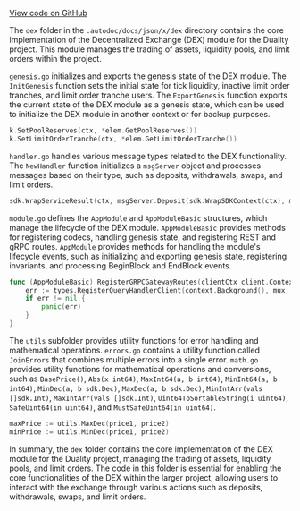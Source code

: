 [View code on GitHub](https://github.com/duality-labs/duality/oc/docs/json/x/dex)

The `dex` folder in the `.autodoc/docs/json/x/dex` directory contains the core implementation of the Decentralized Exchange (DEX) module for the Duality project. This module manages the trading of assets, liquidity pools, and limit orders within the project.

`genesis.go` initializes and exports the genesis state of the DEX module. The `InitGenesis` function sets the initial state for tick liquidity, inactive limit order tranches, and limit order tranche users. The `ExportGenesis` function exports the current state of the DEX module as a genesis state, which can be used to initialize the DEX module in another context or for backup purposes.

```go
k.SetPoolReserves(ctx, *elem.GetPoolReserves())
k.SetLimitOrderTranche(ctx, *elem.GetLimitOrderTranche())
```

`handler.go` handles various message types related to the DEX functionality. The `NewHandler` function initializes a `msgServer` object and processes messages based on their type, such as deposits, withdrawals, swaps, and limit orders.

```go
sdk.WrapServiceResult(ctx, msgServer.Deposit(sdk.WrapSDKContext(ctx), msg))
```

`module.go` defines the `AppModule` and `AppModuleBasic` structures, which manage the lifecycle of the DEX module. `AppModuleBasic` provides methods for registering codecs, handling genesis state, and registering REST and gRPC routes. `AppModule` provides methods for handling the module's lifecycle events, such as initializing and exporting genesis state, registering invariants, and processing BeginBlock and EndBlock events.

```go
func (AppModuleBasic) RegisterGRPCGatewayRoutes(clientCtx client.Context, mux *runtime.ServeMux) {
	err := types.RegisterQueryHandlerClient(context.Background(), mux, types.NewQueryClient(clientCtx))
	if err != nil {
		panic(err)
	}
}
```

The `utils` subfolder provides utility functions for error handling and mathematical operations. `errors.go` contains a utility function called `JoinErrors` that combines multiple errors into a single error. `math.go` provides utility functions for mathematical operations and conversions, such as `BasePrice()`, `Abs(x int64)`, `MaxInt64(a, b int64)`, `MinInt64(a, b int64)`, `MinDec(a, b sdk.Dec)`, `MaxDec(a, b sdk.Dec)`, `MinIntArr(vals []sdk.Int)`, `MaxIntArr(vals []sdk.Int)`, `Uint64ToSortableString(i uint64)`, `SafeUint64(in uint64)`, and `MustSafeUint64(in uint64)`.

```go
maxPrice := utils.MaxDec(price1, price2)
minPrice := utils.MinDec(price1, price2)
```

In summary, the `dex` folder contains the core implementation of the DEX module for the Duality project, managing the trading of assets, liquidity pools, and limit orders. The code in this folder is essential for enabling the core functionalities of the DEX within the larger project, allowing users to interact with the exchange through various actions such as deposits, withdrawals, swaps, and limit orders.
